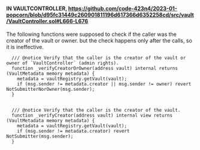 #### IN VAULTCONTROLLER, https://github.com/code-423n4/2023-01-popcorn/blob/d95fc31449c260901811196d617366d6352258cd/src/vault/VaultController.sol#L666-L676
The following functions were supposed to check if the caller was the creator of the vault or owner. but the check happens only after the calls, so it is ineffective.
```
  /// @notice Verify that the caller is the creator of the vault or owner of `VaultController` (admin rights).
  function _verifyCreatorOrOwner(address vault) internal returns (VaultMetadata memory metadata) {
    metadata = vaultRegistry.getVault(vault);
    if (msg.sender != metadata.creator || msg.sender != owner) revert NotSubmitterNorOwner(msg.sender);
  }


  /// @notice Verify that the caller is the creator of the vault.
  function _verifyCreator(address vault) internal view returns (VaultMetadata memory metadata) {
    metadata = vaultRegistry.getVault(vault);
    if (msg.sender != metadata.creator) revert NotSubmitter(msg.sender);
  }
```